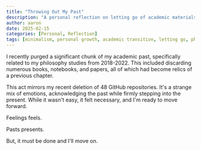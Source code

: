 ```yaml
---
title: "Throwing Out My Past"
description: "A personal reflection on letting go of academic materials and digital projects from my philosophy studies, embracing minimalism and moving forward into a new chapter of life."
author: aaron
date: 2025-02-15
categories: [Personal, Reflection]
tags: [minimalism, personal growth, academic transition, letting go, philosophy studies, digital decluttering, life changes]
---
```

I recently purged a significant chunk of my academic past, specifically related to my philosophy studies from 2018-2022. This included discarding numerous books, notebooks, and papers, all of which had become relics of a previous chapter. 

This act mirrors my recent deletion of 48 GitHub repositories.  It's a strange mix of emotions, acknowledging the past while firmly stepping into the present.  While it wasn't easy, it felt necessary, and I'm ready to move forward.

Feelings feels.

Pasts presents.

But, it must be done and I'll move on.